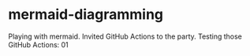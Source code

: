 # mermaid-diagramming
Playing with mermaid.
Invited GitHub Actions to the party.
Testing those GitHub Actions: 01
